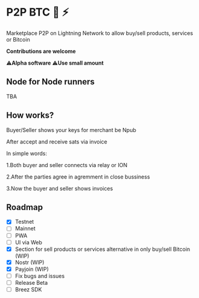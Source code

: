# P2P BTC 🔑 ⚡

Marketplace P2P on Lightning Network to allow buy/sell products, services or Bitcoin

**Contributions are welcome**

⚠️**Alpha software**
⚠️**Use small amount**

## Node for Node runners

TBA

## How works? 

Buyer/Seller shows your keys for merchant be Npub

After accept and receive sats via invoice

In simple words:

1.Both buyer and seller connects via relay or ION

2.After the parties agree in agremment in close bussiness

3.Now the buyer and seller shows invoices

## Roadmap

- [X] Testnet
- [ ] Mainnet
- [ ] PWA
- [ ] UI via Web
- [x] Section for sell products or services alternative in only buy/sell Bitcoin (WIP)
- [x] Nostr (WIP)
- [x] Payjoin (WIP)
- [ ] Fix bugs and issues
- [ ] Release Beta
- [ ] Breez SDK
